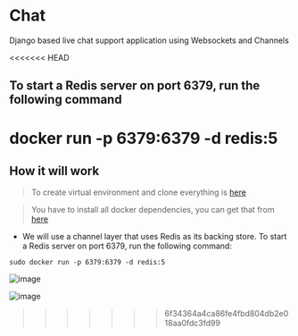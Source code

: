 # Chat
Django based live chat support application using Websockets and Channels

<<<<<<< HEAD
## To start a Redis server on port 6379, run the following command
docker run -p 6379:6379 -d redis:5
=======
## How it will work
> To create virtual environment and clone everything is [here](https://github.com/officialtech/Django-Starters#readme)

> You have to install all docker dependencies, you can get that from [here](https://docs.docker.com/engine/install/)

* We will use a channel layer that uses Redis as its backing store. To start a Redis server on port 6379, run the following command:

` sudo docker run -p 6379:6379 -d redis:5 `

![image](https://user-images.githubusercontent.com/46815338/134632470-281fe8d3-715c-4f06-b8e5-b3d66957dcdf.png)

![image](https://user-images.githubusercontent.com/46815338/134632654-9c24bc7d-4812-4b3e-b176-2d116cf426f6.png)

>>>>>>> 6f34364a4ca86fe4fbd804db2e018aa0fdc3fd99
